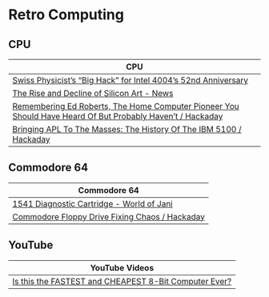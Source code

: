 # Retro Computing 

## CPU

| CPU |
|---|
| [Swiss Physicist’s “Big Hack” for Intel 4004’s 52nd Anniversary](https://4004.com/hackaday23/ ) |
| [The Rise and Decline of Silicon Art - News](https://www.allaboutcircuits.com/news/the-rise-and-decline-of-silicon-art/ ) |
| [Remembering Ed Roberts, The Home Computer Pioneer You Should Have Heard Of But Probably Haven’t / Hackaday](https://hackaday.com/2023/12/17/remembering-ed-roberts-the-home-computer-pioneer-you-should-have-heard-of-but-probably-havent/ ) |
| [Bringing APL To The Masses: The History Of The IBM 5100 / Hackaday](https://hackaday.com/2023/12/19/bringing-apl-to-the-masses-the-history-of-the-ibm-5100/ ) |

## Commodore 64

| Commodore 64 |
|---|
| [1541 Diagnostic Cartridge - World of Jani](https://blog.worldofjani.com/?p=2180 ) |
| [Commodore Floppy Drive Fixing Chaos / Hackaday](https://hackaday.com/2023/06/23/commodore-floppy-drive-fixing-chaos/ ) |

## YouTube

| YouTube Videos |
|---|
| [Is this the FASTEST and CHEAPEST 8-Bit Computer Ever?](https://youtube.com/watch?v=CQ_C_RvJJ9A&si=-Jk-kO-ROlR977ti ) |

